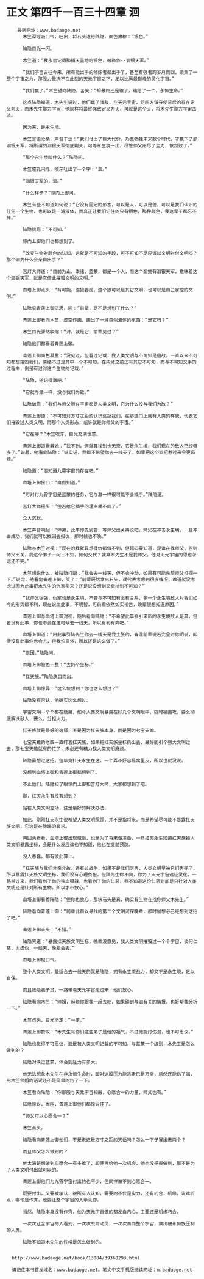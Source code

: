 # 正文 第四千一百三十四章 洄
        最新网址：www.badaoge.net
          木竺深呼吸口气，吐出，将石头递给陆隐，面色肃穆：“银色。”
      
          陆隐目光一闪。
      
          木竺道：“我永远记得那铺天盖地的银色，被称作--洄银天军。”
      
          “我们宇宙古往今来，所有能出手的修炼者都出手了，甚至有强者跨岁月而回，聚集了一整个宇宙之力，那股力量决不在此刻的天元宇宙之下，足以比肩最巅峰的灵化宇宙。”
      
          “我们赢了。”木竺望向陆隐，苦笑：“却最终还是输了，输给了一个，永恒生命。”
      
          这点陆隐知道，木先生说过，他们赢了强敌，在天元宇宙，将四方镇守使背后的存在定义为天，而木先生那方宇宙，他同样将最终强敌定义为天，可就是这个天，将木先生那方宇宙击溃。
      
          因为天，是永生境。
      
          木竺言语沧桑，声音干涩：“我们付出了巨大代价，乃至牺牲未来数个时代，才赢下了那洄银天军，将所谓的洄银天军彻底剿灭，可等永生境一出，尽管师父用尽了全力，依然败了。”
      
          “那个永生境叫什么？”陆隐问。
      
          木竺瞳孔闪烁，咬牙吐出了一个字：“洄。”
      
          “洄银天军的，洄。”
      
          “什么样子？”惊门上御问。
      
          木竺有些不知道如何说：“它没有固定的形态，可以是人，可以是兽，可以是我们认识的任何一个生物，也可以是一滩液体，而真正让我们记住的只有银色，那种颜色，我这辈子都忘不掉。”
      
          陆隐挑眉：“不可知。”
      
          惊门上御他们也都想到了。
      
          “改变生物对颜色的认知，这就是不可知的手段，可不可知不是应该以文明对付文明吗？那个洄为什么会亲自出手？”
      
          苦灯大师道：“目前为止，柒绪，蓝蒙，都是一个人，而这个洄拥有洄银天军，意味着这个洄银天军，就是它借此摧毁文明的文明。”
      
          血塔上御点头：“有可能，驱狼吞虎，这个狼可以是其它文明，也可以是自己掌控的文明。”
      
          陆隐见青莲上御沉思，问：“前辈，是不是想到了什么？”
      
          青莲上御看向木竺，虚空作画，画出了一滩类似液体的东西：“是它吗？”
      
          木竺目光骤然收缩：“对，就是它，前辈见过？”
      
          陆隐他们都看着青莲上御。
      
          青莲上御面色凝重：“没见过，但看过记载，我人类文明与不可知是宿敌，一直以来不可知都想摧毁我们，柒绪不过是其中一个不可知，在柒绪之前还有其它不可知，而与不可知交手的过程中，倒是有过对这个生物的记载。”
      
          “陆隐，还记得澈吧。”
      
          “它就与澈一样，没与我们为敌。”
      
          陆隐皱眉：“我们与师父所在宇宙都是人类文明，它为什么没与我们为敌？”
      
          青莲上御道：“不可知对方寸之距的认识远超我们，在那道门上就有人类的样貌，代表它们摧毁过人类文明，而那个人类形态，或许就是你师父的宇宙。”
      
          “它在哪？”木竺咬牙，目光充满恨意。
      
          青莲上御道看着她：“找不到，但就算找到也无奈，它是永生境，我们现在的敌人已经够多了。”说着，他看向陆隐：“说实话，我都不希望你去一线天了，如果把这个洄招惹过来会更麻烦。”
      
          陆隐道：“洄知道九霄宇宙的存在吧。”
      
          血塔上御接口：“自然知道。”
      
          “可对付九霄宇宙是蓝蒙的任务，它与澈一样很可能不会插手。”陆隐道。
      
          苦灯大师摇头：“但若给它插手的理由就不同了。”
      
          众人沉默。
      
          木竺声音响起：“师弟，此事你先别管，等师父出关再说吧，师父在冲击永生境，一旦冲击成功，我们就可以找回去报仇，那时候也不晚。”
      
          陆隐与木竺对视：“现在的我就算想报仇都做不到，但起码要知道，是谁在找师父，否则师父出关，我这个弟子一问三不知，如何交代？就算木先生不是我师父，他对天元宇宙的恩也永远还不完。”
      
          木竺想说什么，被陆隐打断：“我会去一线天，但不会冲动，如果有可能先帮师父打探一下。”说完，他看向青莲上御，笑了：“前辈既然拿出石头，就代表考虑到很多情况，难道就没考虑过因为此事把木先生的仇家引来？还是说没想到又牵扯到不可知？”
      
          “我师父很强，仇家也是永生境，不管与不可知有没有关系，多一个永生境敌人对我们如今的形势都不利，现在说出此事，不明智，可前辈依然如实相告，晚辈很想知道原因。”
      
          青莲上御与血塔上御对视，随后看向陆隐：“不希望此事会引来新的永生境敌人是真，但若没有此事，你也不会在这时候去一线天，所以有利有弊吧。”
      
          血塔上御道：“用此事引陆先生你去一线天是我主张的，青莲前辈说若完全对你明说，即便没有此事你也会去，但我怕意外，所以还是这么做了。”
      
          “原因。”陆隐问。
      
          血塔上御脸色一整：“去扔个坐标。”
      
          “扛天族。”陆隐脱口而出。
      
          血塔上御惊异：“这么快想到？你也这么想过？”
      
          陆隐没有否认，他确实这么想过。
      
          宇宙文明一个个都在隐藏，如今人类文明暴露在好几个文明眼中，随时被围攻，要么彻底解决敌人，要么，分担火力。
      
          扛天族就是最好的选择，不是因为扛天族本身，而是因为七宝天蟾。
      
          七宝天蟾的老四一直盯着扛天族，如果把扛天族坐标扔出去，最好能引个强大文明过去，那七宝天蟾就有的忙了，未必还有精力找人类文明麻烦。
      
          陆隐虽想过这招，但毕竟扛天永生在这，一个弄不好容易窝里反，所以也就没说。
      
          没想到血塔上御和青莲上御都想到了。
      
          不止他们，陆隐扫了眼惊门上御和苦灯大师，大家都想到了吧。
      
          那，扛天永生有没有想到？
      
          站在人类文明立场，这是最好的解决办法。
      
          如此，刚刚扛天永生说希望人类文明照顾，并不是指将来，而是希望尽可能不暴露扛天族文明，它这是在隐晦的哀求。
      
          再回头看看，血塔上御出现威慑，也是为了将来做准备，一旦扛天永生知道扛天族被人类文明暴露坐标，会是什么反应谁也不知道，他也在提前预防。
      
          没人愚蠢，都有彼此算计。
      
          “扛天族与我们非亲非故，还有过战争，如果不是我们厉害，人类文明早被它们害死了，所以暴露扛天族文明坐标，我们没有心理负担，但陆先生你不同，你为了天元宇宙远征灵化，一路杀过来，我们看到了你的铁血狠辣，也看到了你的仁慈，我不知道这份仁慈到底是只针对人类文明还是针对所有生物，所以才不放心。”
      
          血塔上御看着陆隐：“但你也放心，那块石头是真，确实有生物在找你师父木先生。”
      
          陆隐看向青莲上御：“前辈此前以寻找的第二个文明试探晚辈，那时候想必已经想到这招了吧。”
      
          青莲上御点头：“不错。”
      
          陆隐笑道：“暴露扛天族文明坐标，晚辈没意见，我人类文明摧毁过一个个宇宙，谈何仁慈，太虚伪，一线天，晚辈会去。”
      
          血塔上御松口气。
      
          整个人类文明，最适合去一线天的就是陆隐，拥有永生境战力，却又不是永生境，足以自保。
      
          而且陆隐脑子灵，一路带着天元宇宙走过来，他们放心。
      
          陆隐看向木竺：“师姐，麻烦你跟我一起去吧，如果碰到与洄有关的情报，也好帮我分析一下。”
      
          木竺点头，目光坚定：“一定。”
      
          青莲上御赞叹：“木先生有你们这些弟子是他的福气，不过他能打伤洄，也不可思议。”
      
          陆隐也觉得不可思议，洄是被人类文明记载的不可知，与蓝蒙一个级别，木先生是怎么做到的？
      
          陆隐对决过蓝蒙，体会到压力有多大。
      
          他无法想象木先生在非永恒生命时，面对这股压力能逃走已是万幸，居然还能伤了洄，用木竺师姐的话说还不是简单的伤了一下。
      
          木竺看向陆隐：“你那股与天元宇宙相融，心愿合一的力量，师父也有。”
      
          陆隐惊讶，周围，青莲上御他们都惊讶住了。
      
          “师父可以心愿合一？”
      
          木竺点头。
      
          陆隐看向青莲上御他们，不是说这是方寸之距的笑话吗？怎么一下子冒出来两个？
      
          而且师父怎么做到的？
      
          他太清楚想做到心愿合一有多难了，即便再给他一次机会，他也没把握做到，那不是为了人类文明付出就可以的。
      
          青莲上御他们为九霄宇宙付出的也不少，但同样做不到心愿合一。
      
          既要付出，又要被承认，被所有人认知，需要的不仅是实力，还有巧合，机缘，说难听点，哪怕是作秀，也要让整个宇宙的人承认你。
      
          当然，陆隐本身没有作秀，他为天元宇宙做的都发自内心，主要还是机缘巧合。
      
          一次次让全宇宙的人看到，一次次战前动员，一次次面向整个宇宙，救出被永恒族压制的人类。
      
          陆隐不知道木先生的性格是怎么做到的。
      
      
      http://www.badaoge.net/book/13084/39368293.html
      
      请记住本书首发域名：www.badaoge.net。笔尖中文手机版阅读网址：m.badaoge.net